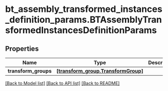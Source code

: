 # bt_assembly_transformed_instances_definition_params.BTAssemblyTransformedInstancesDefinitionParams

## Properties
Name | Type | Description | Notes
------------ | ------------- | ------------- | -------------
**transform_groups** | [**[transform_group.TransformGroup]**](TransformGroup.md) |  | [optional] 

[[Back to Model list]](../README.md#documentation-for-models) [[Back to API list]](../README.md#documentation-for-api-endpoints) [[Back to README]](../README.md)


